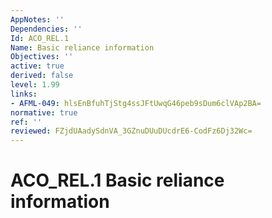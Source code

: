```yaml
---
AppNotes: ''
Dependencies: ''
Id: ACO_REL.1
Name: Basic reliance information
Objectives: ''
active: true
derived: false
level: 1.99
links:
- AFML-049: hlsEnBfuhTjStg4ssJFtUwqG46peb9sDum6clVAp2BA=
normative: true
ref: ''
reviewed: FZjdUAadySdnVA_3GZnuDUuDUcdrE6-CodFz6Dj32Wc=
---
```


# ACO_REL.1 Basic reliance information